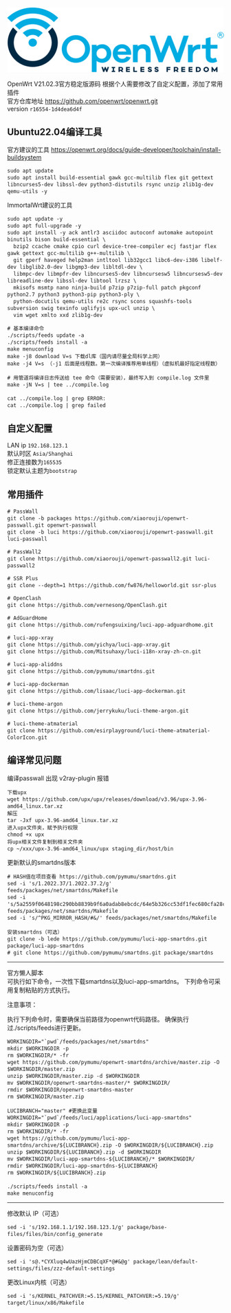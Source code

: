 ![OpenWrt logo](include/logo.png)

OpenWrt V21.02.3官方稳定版源码  根据个人需要修改了自定义配置，添加了常用插件  
官方仓库地址 https://github.com/openwrt/openwrt.git  
version `r16554-1d4dea6d4f`

## Ubuntu22.04编译工具
官方建议的工具
https://openwrt.org/docs/guide-developer/toolchain/install-buildsystem
```
sudo apt update
sudo apt install build-essential gawk gcc-multilib flex git gettext libncurses5-dev libssl-dev python3-distutils rsync unzip zlib1g-dev qemu-utils -y
```
ImmortalWrt建议的工具
```
sudo apt update -y
sudo apt full-upgrade -y
sudo apt install -y ack antlr3 asciidoc autoconf automake autopoint binutils bison build-essential \
  bzip2 ccache cmake cpio curl device-tree-compiler ecj fastjar flex gawk gettext gcc-multilib g++-multilib \
  git gperf haveged help2man intltool lib32gcc1 libc6-dev-i386 libelf-dev libglib2.0-dev libgmp3-dev libltdl-dev \
  libmpc-dev libmpfr-dev libncurses5-dev libncursesw5 libncursesw5-dev libreadline-dev libssl-dev libtool lrzsz \
  mkisofs msmtp nano ninja-build p7zip p7zip-full patch pkgconf python2.7 python3 python3-pip python3-ply \
  python-docutils qemu-utils re2c rsync scons squashfs-tools subversion swig texinfo uglifyjs upx-ucl unzip \
  vim wget xmlto xxd zlib1g-dev
```
```
# 基本编译命令
./scripts/feeds update -a
./scripts/feeds install -a
make menuconfig
make -j8 download V=s 下载dl库（国内请尽量全局科学上网）
make -j4 V=s （-j1 后面是线程数。第一次编译推荐用单线程）（虚拟机最好指定线程数）

# 用管道将编译日志传送给 tee 命令（需要安装），最终写入到 compile.log 文件里
make -jN V=s | tee ../compile.log

cat ../compile.log | grep ERROR:
cat ../compile.log | grep failed
```


## 自定义配置
LAN ip `192.168.123.1`  
默认时区 `Asia/Shanghai`  
修正连接数为`165535`  
锁定默认主题为`bootstrap`  

## 常用插件
```
# PassWall  
git clone -b packages https://github.com/xiaorouji/openwrt-passwall.git openwrt-passwall
git clone -b luci https://github.com/xiaorouji/openwrt-passwall.git luci-passwall
```
```
# PassWall2
git clone https://github.com/xiaorouji/openwrt-passwall2.git luci-passwall2
```
```
# SSR Plus
git clone --depth=1 https://github.com/fw876/helloworld.git ssr-plus
```
```
# OpenClash
git clone https://github.com/vernesong/OpenClash.git
```
```
# AdGuardHome
git clone https://github.com/rufengsuixing/luci-app-adguardhome.git
```
```
# luci-app-xray
git clone https://github.com/yichya/luci-app-xray.git
git clone https://github.com/Mitsuhaxy/luci-i18n-xray-zh-cn.git
```
```
# luci-app-aliddns
git clone https://github.com/pymumu/smartdns.git
```
```
# luci-app-dockerman
git clone https://github.com/lisaac/luci-app-dockerman.git
```
```
# luci-theme-argon
git clone https://github.com/jerrykuku/luci-theme-argon.git
```
```
# luci-theme-atmaterial
git clone https://github.com/esirplayground/luci-theme-atmaterial-ColorIcon.git
```

## 编译常见问题
编译passwall 出现 v2ray-plugin 报错  
```
下载upx
wget https://github.com/upx/upx/releases/download/v3.96/upx-3.96-amd64_linux.tar.xz
解压
tar -Jxf upx-3.96-amd64_linux.tar.xz
进入upx文件夹，赋予执行权限
chmod +x upx
将upx相关文件复制到相关文件夹
cp ~/xxx/upx-3.96-amd64_linux/upx staging_dir/host/bin
```
更新默认的smartdns版本
```
# HASH值在项目查看 https://github.com/pymumu/smartdns.git
sed -i 's/1.2022.37/1.2022.37.2/g' feeds/packages/net/smartdns/Makefile
sed -i 's/5a2559f0648198c290bb8839b9f6a0adab8ebcdc/64e5b326cc53df1fec680cfa28ceec5d8a36fcbc/g' feeds/packages/net/smartdns/Makefile
sed -i 's/^PKG_MIRROR_HASH/#&/' feeds/packages/net/smartdns/Makefile

安装smartdns（可选）
git clone -b lede https://github.com/pymumu/luci-app-smartdns.git package/luci-app-smartdns
# git clone https://github.com/pymumu/smartdns.git package/smartdns
```
---
官方懒人脚本  
可执行如下命令，一次性下载smartdns以及luci-app-smartdns。
下列命令可采用复制粘贴的方式执行。

注意事项：

执行下列命令时，需要确保当前路径为openwrt代码路径。
确保执行过./scripts/feeds进行更新。

```
WORKINGDIR="`pwd`/feeds/packages/net/smartdns"
mkdir $WORKINGDIR -p
rm $WORKINGDIR/* -fr
wget https://github.com/pymumu/openwrt-smartdns/archive/master.zip -O $WORKINGDIR/master.zip
unzip $WORKINGDIR/master.zip -d $WORKINGDIR
mv $WORKINGDIR/openwrt-smartdns-master/* $WORKINGDIR/
rmdir $WORKINGDIR/openwrt-smartdns-master
rm $WORKINGDIR/master.zip

LUCIBRANCH="master" #更换此变量
WORKINGDIR="`pwd`/feeds/luci/applications/luci-app-smartdns"
mkdir $WORKINGDIR -p
rm $WORKINGDIR/* -fr
wget https://github.com/pymumu/luci-app-smartdns/archive/${LUCIBRANCH}.zip -O $WORKINGDIR/${LUCIBRANCH}.zip
unzip $WORKINGDIR/${LUCIBRANCH}.zip -d $WORKINGDIR
mv $WORKINGDIR/luci-app-smartdns-${LUCIBRANCH}/* $WORKINGDIR/
rmdir $WORKINGDIR/luci-app-smartdns-${LUCIBRANCH}
rm $WORKINGDIR/${LUCIBRANCH}.zip

./scripts/feeds install -a
make menuconfig
```
---
修改默认 IP（可选）
```
sed -i 's/192.168.1.1/192.168.123.1/g' package/base-files/files/bin/config_generate
```
设置密码为空（可选）
```
sed -i 's@.*CYXluq4wUazHjmCDBCqXF*@#&@g' package/lean/default-settings/files/zzz-default-settings
```
更改Linux内核（可选）
```
sed -i 's/KERNEL_PATCHVER:=5.15/KERNEL_PATCHVER:=5.19/g' target/linux/x86/Makefile
```
